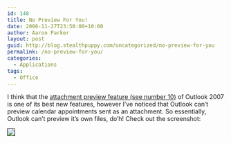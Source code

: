 ```yaml
---
id: 148
title: No Preview For You!
date: 2006-11-27T23:50:00+10:00
author: Aaron Parker
layout: post
guid: http://blog.stealthpuppy.com/uncategorized/no-preview-for-you
permalink: /no-preview-for-you/
categories:
  - Applications
tags:
  - Office
---
```

I think that the [attachment preview feature (see number 10)](http://www.microsoft.com/uk/office/preview/programs/outlook/top10.mspx) of Outlook 2007 is one of its best new features, however I&#8217;ve noticed that Outlook can&#8217;t preview calendar appointments sent as an attachment. So essentially, Outlook can&#8217;t preview it&#8217;s own files, do&#8217;h! Check out the screenshot:

<img border="1" src="http://stealthpuppy.com/wp-content/uploads/2006/11/1000.14.198.OutlookPreview.png" />